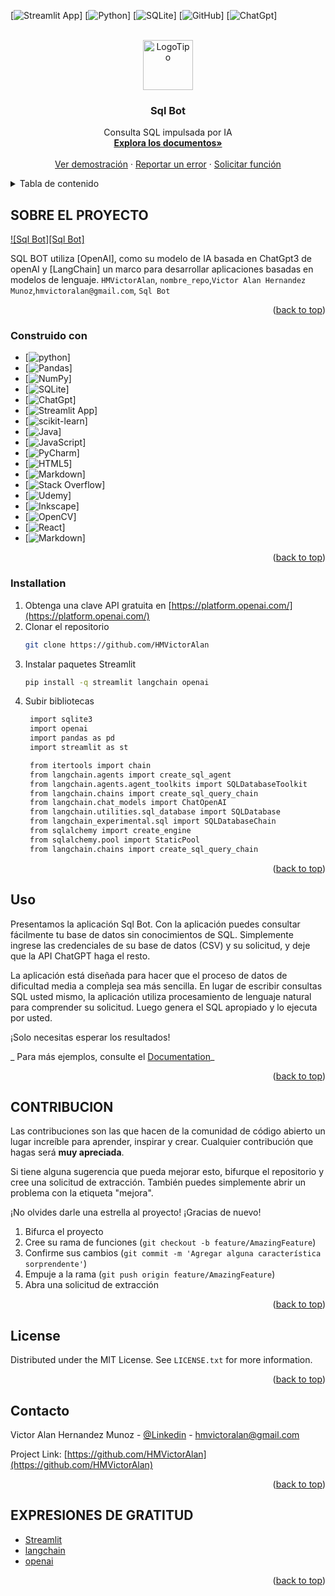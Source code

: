 [![Streamlit App][Streamlit App]]
[![Python][Python]]
[![SQLite][SQLite]]
[![GitHub][GitHub]]
[![ChatGpt][ChatGpt]]

<!-- LOGOTIPO DEL PROYECTO -->
<br />
<div align="center">
  <a href="https://github.com/HMVictorAlan">
    <img src="images/logo.png" alt="LogoTipo" width="80" height="80">
  </a>

<h3 align="center">Sql Bot</h3>

  <p align="center">
    Consulta SQL impulsada por IA
    <br />
    <a href="https://github.com/HMVictorAlan"><strong>Explora los documentos»</strong></a>
    <br />
    <br />
    <a href="https://github.com/HMVictorAlan">Ver demostración</a>
    ·
    <a href="https://github.com/HMVictorAlan">Reportar un error</a>
    ·
    <a href="https://github.com/HMVictorAlan">Solicitar función</a>
  </p>
</div>


<!-- TABLA DE CONTENIDO-->
<details>
  <summary>Tabla de contenido</summary>
  <ol>
    <li>
      <a href="#Sobre el proyecto">Sobre el proyecto</a>
      <ul>
        <li><a href="#Construido con">Construido con</a></li>
      </ul>
    </li>
    <li>
      <a href="#Empezando">Empezando</a>
      <ul>
        <li><a href="#Instalación">Instalación</a></li>
      </ul>
    </li>
    <li><a href="#Uso">Uso</a></li>
    <li><a href="#Contribucion">Contribucion</a></li>
    <li><a href="#Contacto">Contacto</a></li>
    <li><a href="#Expresiones de gratitud">Expresiones de gratitud</a></li>
  </ol>
</details>


<!-- SOBRE EL PROYECTO -->
## SOBRE EL PROYECTO

[![Sql Bot][Sql Bot]](https://example.com)

SQL BOT utiliza [OpenAI], como su modelo de IA basada en ChatGpt3 de openAI y [LangChain] un marco para desarrollar aplicaciones basadas en modelos de lenguaje. `HMVictorAlan`, `nombre_repo`,`Victor Alan Hernandez Munoz`,`hmvictoralan@gmail.com`, `Sql Bot`

<p align="right">(<a href="#readme-top">back to top</a>)</p>

### Construido con

* [![python][python]]
* [![Pandas][Pandas]]
* [![NumPy][NumPy]]
* [![SQLite][SQLite]]
* [![ChatGpt][ChatGpt]]
* [![Streamlit App][Streamlit App]]
* [![scikit-learn][scikit-learn]]
* [![Java][Java]]
* [![JavaScript][JavaScript]]
* [![PyCharm][PyCharm]]
* [![HTML5][HTML5]]
* [![Markdown][Markdown]]
* [![Stack Overflow][Stack Overflow]]
* [![Udemy][Udemy]]
* [![Inkscape][Inkscape]]
* [![OpenCV][OpenCV]]
* [![React][React]]
* [![Markdown][Markdown]]

<p align="right">(<a href="#readme-top">back to top</a>)</p>

<!-- EMPEZANDO-->

### Installation

1. Obtenga una clave API gratuita en [https://platform.openai.com/](https://platform.openai.com/)
2. Clonar el repositorio
   ```sh
   git clone https://github.com/HMVictorAlan
   ```
3. Instalar paquetes Streamlit
   ```sh
   pip install -q streamlit langchain openai
   ```
4. Subir bibliotecas
   ```sh
    import sqlite3
    import openai
    import pandas as pd
    import streamlit as st
   
    from itertools import chain
    from langchain.agents import create_sql_agent
    from langchain.agents.agent_toolkits import SQLDatabaseToolkit
    from langchain.chains import create_sql_query_chain
    from langchain.chat_models import ChatOpenAI
    from langchain.utilities.sql_database import SQLDatabase
    from langchain_experimental.sql import SQLDatabaseChain
    from sqlalchemy import create_engine
    from sqlalchemy.pool import StaticPool
    from langchain.chains import create_sql_query_chain

   ```

<p align="right">(<a href="#readme-top">back to top</a>)</p>



<!-- EJEMPLOS DE USO-->
## Uso

Presentamos la aplicación Sql Bot. Con la aplicación puedes consultar fácilmente tu base de datos sin conocimientos de SQL. Simplemente ingrese las credenciales de su base de datos (CSV) y su solicitud, y deje que la API ChatGPT haga el resto.

La aplicación está diseñada para hacer que el proceso de datos de dificultad media a compleja sea más sencilla. En lugar de escribir consultas SQL usted mismo, la aplicación utiliza procesamiento de lenguaje natural para comprender su solicitud. Luego genera el SQL apropiado y lo ejecuta por usted. 

¡Solo necesitas esperar los resultados!

_
Para más ejemplos, consulte el [Documentation](https://python.langchain.com/docs/use_cases/qa_structured/sql)_

<p align="right">(<a href="#readme-top">back to top</a>)</p>


<!-- CONTRIBUCION-->
## CONTRIBUCION

Las contribuciones son las que hacen de la comunidad de código abierto un lugar increíble para aprender, inspirar y crear. Cualquier contribución que hagas será **muy apreciada**.


Si tiene alguna sugerencia que pueda mejorar esto, bifurque el repositorio y cree una solicitud de extracción. También puedes simplemente abrir un problema con la etiqueta "mejora".

¡No olvides darle una estrella al proyecto! ¡Gracias de nuevo!

1. Bifurca el proyecto
2. Cree su rama de funciones (`git checkout -b feature/AmazingFeature`)
3. Confirme sus cambios (`git commit -m 'Agregar alguna característica sorprendente'`)
4. Empuje a la rama (`git push origin feature/AmazingFeature`)
5. Abra una solicitud de extracción


<p align="right">(<a href="#readme-top">back to top</a>)</p>



<!-- LICENSE -->
## License

Distributed under the MIT License. See `LICENSE.txt` for more information.

<p align="right">(<a href="#readme-top">back to top</a>)</p>



<!-- Contacto -->
## Contacto

Victor Alan Hernandez Munoz - [@Linkedin](https://www.linkedin.com/in/victoralan-hernandezmunoz/) - hmvictoralan@gmail.com

Project Link: [https://github.com/HMVictorAlan](https://github.com/HMVictorAlan)

<p align="right">(<a href="#readme-top">back to top</a>)</p>



<!-- EXPRESIONES DE GRATITUD -->
## EXPRESIONES DE GRATITUD

* [Streamlit](https://streamlit.io/)
* [langchain](https://python.langchain.com/docs/use_cases/qa_structured/sql)
* [openai](https://platform.openai.com/playground)


<p align="right">(<a href="#readme-top">back to top</a>)</p>



<!-- MARKDOWN LINKS & IMAGES -->
<!-- https://www.markdownguide.org/basic-syntax/#reference-style-links -->

[Python]:https://img.shields.io/badge/python-3670A0?style=for-the-badge&logo=python&logoColor=ffdd54
[SQLite]:https://img.shields.io/badge/sqlite-%2307405e.svg?style=for-the-badge&logo=sqlite&logoColor=white
[Inkscape]:https://img.shields.io/badge/Inkscape-e0e0e0?style=for-the-badge&logo=inkscape&logoColor=080A13
[Stack Overflow]:https://img.shields.io/badge/-Stackoverflow-FE7A16?style=for-the-badge&logo=stack-overflow&logoColor=white
[Udemy]:https://img.shields.io/badge/Udemy-A435F0?style=for-the-badge&logo=Udemy&logoColor=white
[OpenCV]:https://img.shields.io/badge/opencv-%23white.svg?style=for-the-badge&logo=opencv&logoColor=white
[React]:https://img.shields.io/badge/react-%2320232a.svg?style=for-the-badge&logo=react&logoColor=%2361DAFB
[PyCharm]:https://img.shields.io/badge/pycharm-143?style=for-the-badge&logo=pycharm&logoColor=black&color=black&labelColor=green
[HTML5]:https://img.shields.io/badge/html5-%23E34F26.svg?style=for-the-badge&logo=html5&logoColor=white
[Java]:https://img.shields.io/badge/java-%23ED8B00.svg?style=for-the-badge&logo=openjdk&logoColor=white
[JavaScript]:https://img.shields.io/badge/javascript-%23323330.svg?style=for-the-badge&logo=javascript&logoColor=%23F7DF1E
[Markdown]:https://img.shields.io/badge/markdown-%23000000.svg?style=for-the-badge&logo=markdown&logoColor=white
[NumPy]:https://img.shields.io/badge/numpy-%23013243.svg?style=for-the-badge&logo=numpy&logoColor=white
[scikit-learn]:https://img.shields.io/badge/scikit--learn-%23F7931E.svg?style=for-the-badge&logo=scikit-learn&logoColor=white
[Pandas]:https://img.shields.io/badge/pandas-%23150458.svg?style=for-the-badge&logo=pandas&logoColor=white
[Linux]:https://img.shields.io/badge/Linux-FCC624?style=for-the-badge&logo=linux&logoColor=black
[Ubuntu]:https://img.shields.io/badge/Ubuntu-E95420?style=for-the-badge&logo=ubuntu&logoColor=white
[GitHub]:https://img.shields.io/badge/github-%23121011.svg?style=for-the-badge&logo=github&logoColor=white
[Streamlit App]:https://static.streamlit.io/badges/streamlit_badge_black_white.svg
[ChatGpt]:https://img.shields.io/badge/chatGPT-74aa9c?logo=openai&logoColor=white
